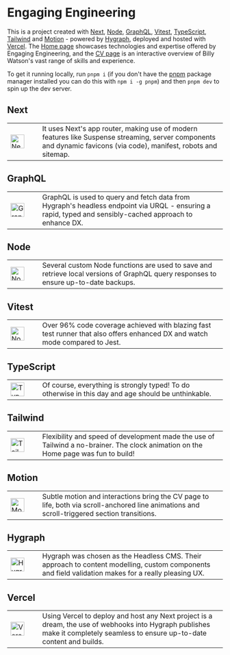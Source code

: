 # Engaging Engineering

This is a project created with [Next](https://nextjs.org/), [Node](https://nodejs.org/en), [GraphQL](https://graphql.org/), [Vitest](https://vitest.dev/), [TypeScript](https://www.typescriptlang.org/), [Tailwind](https://tailwindcss.com/) and [Motion](https://motion.dev/) - powered by [Hygraph](https://hygraph.com/), deployed and hosted with [Vercel](https://vercel.com/). The [Home page](https://www.engaging.engineering/) showcases technologies and expertise offered by Engaging Engineering, and the [CV page](https://www.engaging.engineering/cv) is an interactive overview of Billy Watson's vast range of skills and experience.

To get it running locally, run `pnpm i` (if you don't have the [pnpm](https://pnpm.io/) package manager installed you can do this with `npm i -g pnpm`) and then `pnpm dev` to spin up the dev server.

## Next

<table>
  <tr>
    <td width="58">
      <img src="https://eu-west-2.graphassets.com/clua49x6o2fv607l98axy16wb/cm3h83ncpbi5h07mpb71mbnfy" alt="Next icon" width="32" />
    </td>
    <td>
      It uses Next's app router, making use of modern features like Suspense streaming, server components and dynamic favicons (via code), manifest, robots and sitemap.
    </td>
  </tr>
</table>

## GraphQL

<table>
  <tr>
    <td width="58">
      <img src="https://eu-west-2.graphassets.com/clua49x6o2fv607l98axy16wb/cm3h862c7baty07mnczjsadoq" alt="GraphQL icon" width="32" />
    </td>
    <td>
      GraphQL is used to query and fetch data from Hygraph's headless endpoint via URQL - ensuring a rapid, typed and sensibly-cached approach to enhance DX.
    </td>
  </tr>
</table>

## Node

<table>
  <tr>
    <td width="58">
      <img src="https://eu-west-2.graphassets.com/clua49x6o2fv607l98axy16wb/cm3h843reblgj07l7ngxmszpx" alt="Node icon" width="32" />
    </td>
    <td>
      Several custom Node functions are used to save and retrieve local versions of GraphQL query responses to ensure up-to-date backups.
    </td>
  </tr>
</table>

## Vitest

<table>
  <tr>
    <td width="58">
      <img src="https://eu-west-2.graphassets.com/clua49x6o2fv607l98axy16wb/cm669n3dj0eki07l1ll2mj10q" alt="Node icon" width="32" />
    </td>
    <td>
      Over 96% code coverage achieved with blazing fast test runner that also offers enhanced DX and watch mode compared to Jest.
    </td>
  </tr>
</table>

## TypeScript

<table>
  <tr>
    <td width="58">
      <img src="https://eu-west-2.graphassets.com/clua49x6o2fv607l98axy16wb/cm3h857ombalp07mnsaxn1xzp" alt="TypeScript icon" width="32" />
    </td>
    <td>
      Of course, everything is strongly typed! To do otherwise in this day and age should be unthinkable.
    </td>
  </tr>
</table>

## Tailwind

<table>
  <tr>
    <td width="58">
      <img src="https://eu-west-2.graphassets.com/clua49x6o2fv607l98axy16wb/cm3h87lylbm0a07l7j1a78y0z" alt="Tailwind icon" width="32" />
    </td>
    <td>
      Flexibility and speed of development made the use of Tailwind a no-brainer. The clock animation on the Home page was fun to build!
    </td>
  </tr>
</table>

## Motion

<table>
  <tr>
    <td width="58">
      <img src="https://eu-west-2.graphassets.com/clua49x6o2fv607l98axy16wb/cm669n3dz0f3e07mk7qg2n4z3" alt="Motion icon" width="32" />
    </td>
    <td>
      Subtle motion and interactions bring the CV page to life, both via scroll-anchored line animations and scroll-triggered section transitions.
    </td>
  </tr>
</table>

## Hygraph

<table>
  <tr>
    <td width="58">
      <img src="https://eu-west-2.graphassets.com/clua49x6o2fv607l98axy16wb/cm669n3dx0e5s07l33tu0wk61" alt="Hygraph icon" width="32" />
    </td>
    <td>
      Hygraph was chosen as the Headless CMS. Their approach to content modelling, custom components and field validation makes for a really pleasing UX.
    </td>
  </tr>
</table>

## Vercel

<table>
  <tr>
    <td width="58">
      <img src="https://eu-west-2.graphassets.com/clua49x6o2fv607l98axy16wb/cm669n3e50e5w07l3y6quuosf" alt="Vercel icon" width="32" />
    </td>
    <td>
      Using Vercel to deploy and host any Next project is a dream, the use of webhooks into Hygraph publishes make it completely seamless to ensure up-to-date content and builds.
    </td>
  </tr>
</table>

